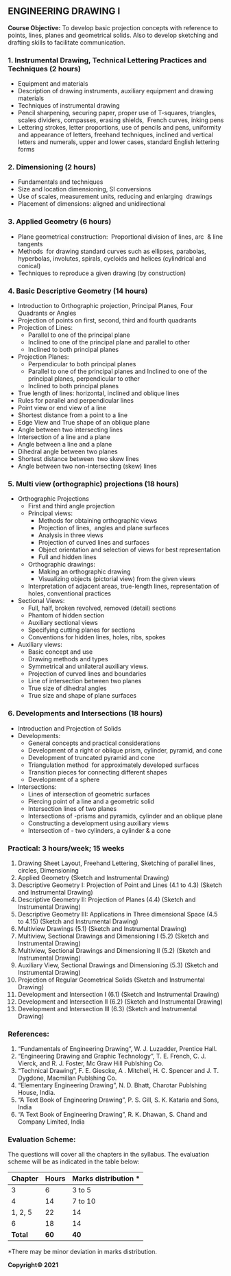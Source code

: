 ## ENGINEERING DRAWING I

**Course Objective:** 
To develop basic projection concepts with reference to points, lines, planes and geometrical solids. Also to develop sketching and drafting skills to facilitate communication.

### 1. Instrumental Drawing, Technical Lettering Practices and Techniques (2 hours)

* Equipment and materials
* Description of drawing instruments, auxiliary equipment and drawing materials
* Techniques of instrumental drawing
* Pencil sharpening, securing paper, proper use of T-squares, triangles, scales dividers, compasses, erasing shields,  French curves, inking pens
* Lettering strokes, letter proportions, use of pencils and pens, uniformity and appearance of letters, freehand techniques, inclined and vertical letters and numerals, upper and lower cases, standard English lettering forms

### 2. Dimensioning (2 hours)

* Fundamentals and techniques
* Size and location dimensioning, SI conversions
* Use of scales, measurement units, reducing and enlarging  drawings
* Placement of dimensions: aligned and unidirectional

### 3. Applied Geometry (6 hours)

* Plane geometrical construction:  Proportional division of lines, arc  &amp; line tangents
* Methods  for drawing standard curves such as ellipses, parabolas, hyperbolas, involutes, spirals, cycloids and helices (cylindrical and conical)
* Techniques to reproduce a given drawing (by construction)

### 4. Basic Descriptive Geometry (14 hours)

* Introduction to Orthographic projection, Principal Planes, Four Quadrants or Angles
* Projection of points on first, second, third and fourth quadrants
* Projection of Lines:
    * Parallel to one of the principal plane
    * Inclined to one of the principal plane and parallel to other
    * Inclined to both principal planes
* Projection Planes:
    * Perpendicular to both principal planes
    * Parallel to one of the principal planes and Inclined to one of the principal planes, perpendicular to other
    * Inclined to both principal planes
* True length of lines: horizontal, inclined and oblique lines
* Rules for parallel and perpendicular lines
* Point view or end view of a line
* Shortest distance from a point to a line
* Edge View and True shape of an oblique plane
* Angle between two intersecting lines
* Intersection of a line and a plane
* Angle between a line and a plane
* Dihedral angle between two planes
* Shortest distance between  two skew lines
* Angle between two non-intersecting (skew) lines

### 5. Multi view (orthographic) projections (18 hours)

* Orthographic Projections
    * First and third angle projection
    * Principal views: 
        * Methods for obtaining orthographic views
        * Projection of lines,  angles and plane surfaces
        * Analysis in three views
        * Projection of curved lines and surfaces
        * Object orientation and selection of views for best representation
        * Full and hidden lines
    * Orthographic drawings: 
        * Making an orthographic drawing
        * Visualizing objects (pictorial view) from the given views
    * Interpretation of adjacent areas, true-length lines, representation of holes, conventional practices
* Sectional Views:
    * Full, half, broken revolved, removed (detail) sections
    * Phantom of hidden section
    * Auxiliary sectional views
    * Specifying cutting planes for sections
    * Conventions for hidden lines, holes, ribs, spokes
* Auxiliary views:
    * Basic concept and use
    * Drawing methods and types
    * Symmetrical and unilateral auxiliary views.  
    * Projection of curved lines and boundaries
    * Line of intersection between two planes
    * True size of dihedral angles
    * True size and shape of plane surfaces

### 6. Developments and Intersections (18 hours)

* Introduction and Projection of Solids
* Developments:
    * General concepts and practical considerations
    * Development of a right or oblique prism, cylinder, pyramid, and cone
    * Development of truncated pyramid and cone
    * Triangulation method  for approximately developed surfaces
    * Transition pieces for connecting different shapes
    * Development of a sphere
* Intersections: 
    * Lines of intersection of geometric surfaces
    * Piercing point of a line and a geometric solid
    * Intersection lines of two planes
    * Intersections of -prisms and pyramids, cylinder and an oblique plane
    * Constructing a development using auxiliary views
    * Intersection of - two cylinders, a cylinder &amp; a cone

### Practical: 3 hours/week; 15 weeks

1. Drawing Sheet Layout, Freehand Lettering, Sketching of parallel lines, circles, Dimensioning
2. Applied Geometry (Sketch and Instrumental Drawing)
3. Descriptive Geometry I: Projection of Point and Lines (4.1 to 4.3) (Sketch and Instrumental Drawing)
4. Descriptive Geometry II: Projection of Planes (4.4) (Sketch and Instrumental Drawing)
5. Descriptive Geometry III: Applications in Three dimensional Space (4.5 to 4.15) (Sketch and Instrumental Drawing)
6. Multiview Drawings (5.1) (Sketch and Instrumental Drawing)
7. Multiview, Sectional Drawings and Dimensioning I (5.2) (Sketch and Instrumental Drawing)
8. Multiview, Sectional Drawings and Dimensioning II (5.2) (Sketch and Instrumental Drawing)
9. Auxiliary View, Sectional Drawings and Dimensioning (5.3) (Sketch and Instrumental Drawing)
10. Projection of Regular Geometrical Solids (Sketch and Instrumental Drawing)
11. Development and Intersection I (6.1) (Sketch and Instrumental Drawing)
12. Development and Intersection II (6.2) (Sketch and Instrumental Drawing)
13. Development and Intersection III (6.3) (Sketch and Instrumental Drawing)

### References:

1. “Fundamentals of Engineering Drawing”, W. J. Luzadder, Prentice Hall.
2. “Engineering Drawing and Graphic Technology”, T. E. French, C. J. Vierck, and R. J. Foster, Mc Graw Hill Publshing Co.
3. “Technical Drawing”, F. E. Giescke, A . Mitchell, H. C. Spencer and J. T. Dygdone, Macmillan Publshing Co.
4. “Elementary Engineering Drawing”, N. D. Bhatt, Charotar Publshing House, India.
5. “A Text Book of Engineering Drawing”, P. S. Gill, S. K. Kataria and Sons, India
6. “A Text Book of Engineering Drawing”, R. K. Dhawan, S. Chand and Company Limited, India

### Evaluation Scheme:

The questions will cover all the chapters in the syllabus. The evaluation scheme will be as indicated in the table below:

| Chapter | Hours | Marks distribution * |
|---|---|---|
| 3 | 6 | 3 to 5 |
| 4 | 14 | 7 to 10 |
| 1, 2, 5 | 22 | 14 |
| 6 | 18 | 14 |
| **Total** | **60** | **40** |

*There may be minor deviation in marks distribution.

**Copyright&copy; 2021**